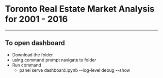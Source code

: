 # Toronto Real Estate Market Analysis for 2001 - 2016
---
## To open dashboard 
 * Download the folder 
 * using command prompt navigate to folder 
 * Run command 
    * panel serve dashboard.ipynb --log-level debug --show

